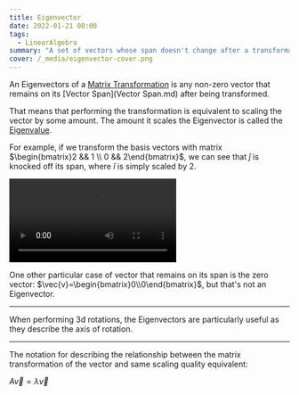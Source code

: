 ```yaml
---
title: Eigenvector
date: 2022-01-21 00:00
tags:
  - LinearAlgebra
summary: "A set of vectors whose span doesn't change after a transformation."
cover: /_media/eigenvector-cover.png
---
```


An Eigenvectors of a [Matrix Transformation](matrix-transformation.md) is any non-zero vector that remains on its [Vector Span](Vector Span.md) after being transformed.

That means that performing the transformation is equivalent to scaling the vector by some amount. The amount it scales the Eigenvector is called the [Eigenvalue](eigenvalue.md).

For example, if we transform the basis vectors with matrix $\begin{bmatrix}2 && 1 \\ 0 && 2\end{bmatrix}$, we can see that $\hat{j}$ is knocked off its span, where $\hat{i}$ is simply scaled by 2.

<video controls loop><source src="/_media/eigenvector.mp4" type="video/mp4"></video>

One other particular case of vector that remains on its span is the zero vector: $\vec{v}=\begin{bmatrix}0\\0\end{bmatrix}$, but that's not an Eigenvector.

---

When performing 3d rotations, the Eigenvectors are particularly useful as they describe the axis of rotation.

---

The notation for describing the relationship between the matrix transformation of the vector and same scaling quality equivalent:

$A\vec{v} = \lambda\vec{v}$